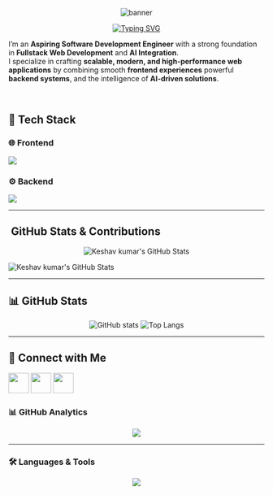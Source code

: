 <p align="center">
  <img src="https://capsule-render.vercel.app/api?type=waving&color=0:2E9CCA,100:2E9CCA&height=200&section=header&text=Keshav%20Kumar&fontSize=50&fontColor=ffffff&animation=fadeIn&fontAlignY=35" alt="banner" />
</p>

<p align="center">
  <a href="https://git.io/typing-svg">
    <img src="https://readme-typing-svg.herokuapp.com?font=Fira+Code&size=22&pause=1000&color=2E9CCA&center=true&vCenter=true&width=500&lines=Fullstack+Developer;Open+Source+Contributor;Tech+Enthusiast;Problem+Solver" alt="Typing SVG" />
  </a>
</p> 

I’m an **Aspiring Software Development Engineer** with a strong foundation in **Fullstack Web Development** and **AI Integration**.  
I specialize in crafting **scalable, modern, and high-performance web applications** by combining smooth **frontend experiences**
powerful **backend systems**, and the intelligence of **AI-driven solutions**.  

<p>
  <em>
    <span style="color: rgba(255,255,255,0.65);">
      “First, solve the problem. Then, write the code.” – John Johnson
    </span>
  </em>
</p>




## 🚀 Tech Stack  

### 🌐 Frontend  
<p align="left">
  <img src="https://skillicons.dev/icons?i=html,css,javascript,react,next,bootstrap,tailwind,gsap" />
</p>

### ⚙️ Backend  
<p align="left">
  <img src="https://skillicons.dev/icons?i=nodejs,express,java" />
</p>

---

## ​ GitHub Stats & Contributions

<p align="center">
  <!-- GitHub Stats Card -->
  <img
    src="https://github-readme-stats.vercel.app/api?username=keshavkumarr0&show_icons=true&theme=tokyonight"
    alt="Keshav kumar's GitHub Stats" />

  <!-- Contribution Graph -->
  <img
    src="https://github-readme-stats.vercel.app/api?username=keshavkumarr0&show_icons=true&theme=tokyonight&hide_border=true&include_all_commits=true&count_private=true&card_width=495&title_color=ff79c6"
    alt="Keshav kumar's GitHub Stats" />
</p>



---

## 📊 GitHub Stats  

<p align="center">
  <img src="https://github-readme-stats.vercel.app/api?username=Keshav-Kumar&show_icons=true&theme=tokyonight" alt="GitHub stats" />
  <img src="https://github-readme-stats.vercel.app/api/top-langs/?username=Keshav-Kumar&layout=compact&theme=tokyonight" alt="Top Langs" />
</p>

---

## 🔗 Connect with Me  

<p align="left">
  <a href="https://linkedin.com/in/yourprofile"><img src="https://skillicons.dev/icons?i=linkedin" height="40" /></a>
  <a href="mailto:yourmail@example.com"><img src="https://skillicons.dev/icons?i=gmail" height="40" /></a>
  <a href="https://github.com/Keshav-Kumar"><img src="https://skillicons.dev/icons?i=github" height="40" /></a>
</p>

### 📊 GitHub Analytics
<p align="center">
  <img src="https://github-readme-stats.vercel.app/api/top-langs/?username=keshavkumar&layout=compact&theme=radical" />
</p>

---

### 🛠️ Languages & Tools
<p align="center">
  <img src="https://skillicons.dev/icons?i=html,css,js,react,nodejs,express,mongodb,git,github,vscode,figma" />
</p>
